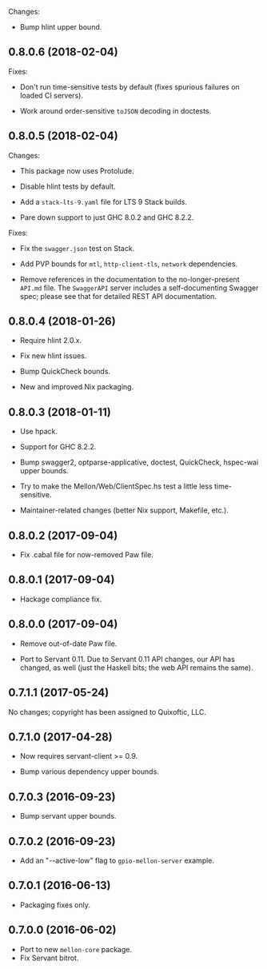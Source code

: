 Changes:

  - Bump hlint upper bound.

## 0.8.0.6 (2018-02-04)

Fixes:

  - Don't run time-sensitive tests by default (fixes spurious failures
    on loaded CI servers).

  - Work around order-sensitive `toJSON` decoding in doctests.

## 0.8.0.5 (2018-02-04)

Changes:

  - This package now uses Protolude.

  - Disable hlint tests by default.

  - Add a `stack-lts-9.yaml` file for LTS 9 Stack builds.

  - Pare down support to just GHC 8.0.2 and GHC 8.2.2.

Fixes:

  - Fix the `swagger.json` test on Stack.

  - Add PVP bounds for `mtl`, `http-client-tls`, `network`
    dependencies.

  - Remove references in the documentation to the no-longer-present
    `API.md` file. The `SwaggerAPI` server includes a self-documenting
    Swagger spec; please see that for detailed REST API documentation.

## 0.8.0.4 (2018-01-26)

- Require hlint 2.0.x.

- Fix new hlint issues.

- Bump QuickCheck bounds.

- New and improved Nix packaging.

## 0.8.0.3 (2018-01-11)

- Use hpack.

- Support for GHC 8.2.2.

- Bump swagger2, optparse-applicative, doctest, QuickCheck, hspec-wai
  upper bounds.

- Try to make the Mellon/Web/ClientSpec.hs test a little less
  time-sensitive.

- Maintainer-related changes (better Nix support, Makefile, etc.).

## 0.8.0.2 (2017-09-04)

- Fix .cabal file for now-removed Paw file.

## 0.8.0.1 (2017-09-04)

- Hackage compliance fix.

## 0.8.0.0 (2017-09-04)

- Remove out-of-date Paw file.

- Port to Servant 0.11. Due to Servant 0.11 API changes, our API
  has changed, as well (just the Haskell bits; the web API remains
  the same).

## 0.7.1.1 (2017-05-24)

No changes; copyright has been assigned to Quixoftic, LLC.

## 0.7.1.0 (2017-04-28)

- Now requires servant-client >= 0.9.

- Bump various dependency upper bounds.

## 0.7.0.3 (2016-09-23)

- Bump servant upper bounds.

## 0.7.0.2 (2016-09-23)

- Add an "--active-low" flag to `gpio-mellon-server` example.

## 0.7.0.1 (2016-06-13)

- Packaging fixes only.

## 0.7.0.0 (2016-06-02)

- Port to new `mellon-core` package.
- Fix Servant bitrot.
